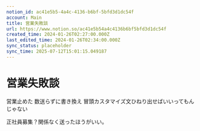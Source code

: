 ```yaml
---
notion_id: ac41e5b5-4a4c-4136-b6bf-5bfd3d1dc54f
account: Main
title: 営業失敗談
url: https://www.notion.so/ac41e5b54a4c4136b6bf5bfd3d1dc54f
created_time: 2024-01-26T02:27:00.000Z
last_edited_time: 2024-01-26T02:34:00.000Z
sync_status: placeholder
sync_time: 2025-07-12T15:01:15.049187
---
```

# 営業失敗談


営業止めた
数送らずに書き換え
冒頭カスタマイズ文ひねり出せばいいってもんじゃない

正社員募集？関係なく送ったほうがいい。
